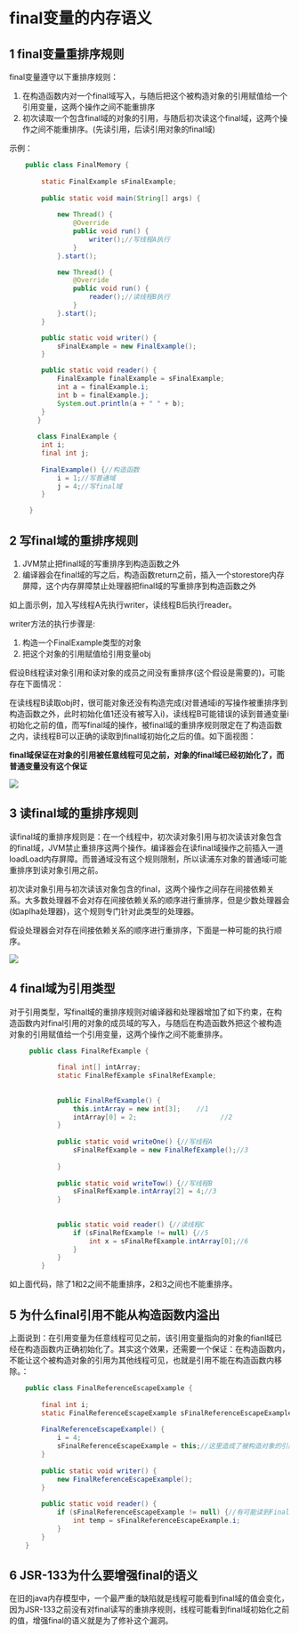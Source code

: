 # final变量的内存语义

##  1 final变量重排序规则

final变量遵守以下重排序规则：

1. 在构造函数内对一个final域写入，与随后把这个被构造对象的引用赋值给一个引用变量，这两个操作之间不能重排序
2. 初次读取一个包含final域的对象的引用，与随后初次读这个final域，这两个操作之间不能重排序。(先读引用，后读引用对象的final域)

示例：

```java
    public class FinalMemory {
    
        static FinalExample sFinalExample;
    
        public static void main(String[] args) {
    
            new Thread() {
                @Override
                public void run() {
                    writer();//写线程A执行
                }
            }.start();

            new Thread() {
                @Override
                public void run() {
                    reader();//读线程B执行
                }
            }.start();
        }

        public static void writer() {
            sFinalExample = new FinalExample();
        }

        public static void reader() {
            FinalExample finalExample = sFinalExample;
            int a = finalExample.i;
            int b = finalExample.j;
            System.out.println(a + " " + b);
        }
       }
       
       class FinalExample {
        int i;
        final int j;
    
        FinalExample() {//构造函数
            i = 1;//写普通域
            j = 4;//写final域
        }

     }
```


## 2 写final域的重排序规则

1. JVM禁止把final域的写重排序到构造函数之外
2. 编译器会在final域的写之后，构造函数return之前，插入一个storestore内存屏障，这个内存屏障禁止处理器把final域的写重排序到构造函数之外

如上面示例，加入写线程A先执行writer，读线程B后执行reader。

writer方法的执行步骤是:

1. 构造一个FinalExample类型的对象
2. 把这个对象的引用赋值给引用变量obj

假设B线程读对象引用和读对象的成员之间没有重排序(这个假设是需要的)，可能存在下面情况：

在读线程B读取obj时，很可能对象还没有构造完成(对普通域i的写操作被重排序到构造函数之外，此时初始化值1还没有被写入i)，读线程B可能错误的读到普通变量i初始化之前的值，而写final域的操作，被final域的重排序规则限定在了构造函数之内，读线程B可以正确的读取到final域初始化之后的值。如下面视图：

**final域保证在对象的引用被任意线程可见之前，对象的final域已经初始化了，而普通变量没有这个保证**

![](index_files/13bf73b7-0027-479e-afcd-31418b4f26b9.png)

## 3 读final域的重排序规则

读final域的重排序规则是：在一个线程中，初次读对象引用与初次读该对象包含的final域，JVM禁止重排序这两个操作。编译器会在读final域操作之前插入一道loadLoad内存屏障。而普通域没有这个规则限制，所以读浦东对象的普通域i可能重排序到读对象引用之前。

初次读对象引用与初次读该对象包含的final，这两个操作之间存在间接依赖关系。大多数处理器不会对存在间接依赖关系的顺序进行重排序，但是少数处理器会(如aplha处理器)，这个规则专门针对此类型的处理器。

假设处理器会对存在间接依赖关系的顺序进行重排序，下面是一种可能的执行顺序。

![](index_files/4f7989bd-8381-420f-bcb9-d2e2b495462d.png)


## 4 final域为引用类型

对于引用类型，写final域的重排序规则对编译器和处理器增加了如下约束，在构造函数内对final引用的对象的成员域的写入，与随后在构造函数外把这个被构造对象的引用赋值给一个引用变量，这两个操作之间不能重排序。

```java
     public class FinalRefExample {
        
            final int[] intArray;
            static FinalRefExample sFinalRefExample;
        
        
            public FinalRefExample() {
                this.intArray = new int[3];    //1 
                intArray[0] = 2;                     //2
            }
        
            public static void writeOne() {//写线程A
                sFinalRefExample = new FinalRefExample();//3
        
            }
        
            public static void writeTow() {//写线程B
                sFinalRefExample.intArray[2] = 4;//3
            }
        
        
            public static void reader() {//读线程C
                if (sFinalRefExample != null) {//5
                    int x = sFinalRefExample.intArray[0];//6
                }
            }
        }
```


如上面代码，除了1和2之间不能重排序，2和3之间也不能重排序。


## 5 为什么final引用不能从构造函数内溢出

上面说到：在引用变量为任意线程可见之前，该引用变量指向的对象的fianl域已经在构造函数内正确初始化了。其实这个效果，还需要一个保证：在构造函数内，不能让这个被构造对象的引用为其他线程可见，也就是引用不能在构造函数内移除。：

```java
    public class FinalReferenceEscapeExample {
    
        final int i;
        static FinalReferenceEscapeExample sFinalReferenceEscapeExample;
    
        FinalReferenceEscapeExample() {
            i = 4;
            sFinalReferenceEscapeExample = this;//这里造成了被构造对象的引用在构造函数内溢出
        }
    
        public static void writer() {
            new FinalReferenceEscapeExample();
        }
    
        public static void reader() {
            if (sFinalReferenceEscapeExample != null) {//有可能读到FinalReferenceEscapeExample的内部成员变量初始化之前的值
                int temp = sFinalReferenceEscapeExample.i;
            }
        }
    }
```

## 6 JSR-133为什么要增强final的语义

在旧的java内存模型中，一个最严重的缺陷就是线程可能看到final域的值会变化，因为JSR-133之前没有对final读写的重排序规则，线程可能看到final域初始化之前的值，增强final的语义就是为了修补这个漏洞。
















